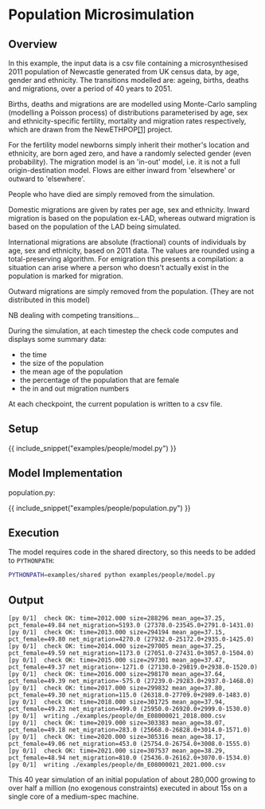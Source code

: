 # Population Microsimulation

## Overview

In this example, the input data is a csv file containing a microsynthesised 2011 population of Newcastle generated from UK census data, by age, gender and ethnicity. The transitions modelled are: ageing, births, deaths and migrations, over a period of 40 years to 2051.

Births, deaths and migrations are are modelled using Monte-Carlo sampling (modelling a Poisson process) of distributions parameterised by age, sex and ethnicity-specific fertility, mortality and migration rates respectively, which are drawn from the NewETHPOP[[1]](#references.md) project.

For the fertility model newborns simply inherit their mother's location and ethnicity, are born aged zero, and have a randomly selected gender (even probability). The migration model is an 'in-out' model, i.e. it is not a full origin-destination model. Flows are either inward from 'elsewhere' or outward to 'elsewhere'.

People who have died are simply removed from the simulation.

Domestic migrations are given by rates per age, sex and ethnicity. Inward migration is based on the population ex-LAD, whereas outward migration is based on the population of the LAD being simulated.

International migrations are absolute (fractional) counts of individuals by age, sex and ethnicity, based on 2011 data. The values are rounded using a total-preserving algorithm. For emigration this presents a compilation: a situation can arise where a person who doesn't actually exist in the population is marked for migration.

Outward migrations are simply removed from the population. (They are not distributed in this model)

NB dealing with competing transitions...

During the simulation, at each timestep the check code computes and displays some summary data:

- the time
- the size of the population
- the mean age of the population
- the percentage of the population that are female
- the in and out migration numbers

At each checkpoint, the current population is written to a csv file.

## Setup

{{ include_snippet("examples/people/model.py") }}

## Model Implementation

population.py:

{{ include_snippet("examples/people/population.py") }}

## Execution

The model requires code in the shared directory, so this needs to be added to `PYTHONPATH`:

```bash
PYTHONPATH=examples/shared python examples/people/model.py
```

## Output

```text
[py 0/1]  check OK: time=2012.000 size=288296 mean_age=37.25, pct_female=49.84 net_migration=5193.0 (27378.0-23545.0+2791.0-1431.0)
[py 0/1]  check OK: time=2013.000 size=294194 mean_age=37.15, pct_female=49.80 net_migration=4270.0 (27932.0-25172.0+2935.0-1425.0)
[py 0/1]  check OK: time=2014.000 size=297005 mean_age=37.25, pct_female=49.59 net_migration=1173.0 (27051.0-27431.0+3057.0-1504.0)
[py 0/1]  check OK: time=2015.000 size=297301 mean_age=37.47, pct_female=49.37 net_migration=-1271.0 (27130.0-29819.0+2938.0-1520.0)
[py 0/1]  check OK: time=2016.000 size=298170 mean_age=37.64, pct_female=49.39 net_migration=-575.0 (27239.0-29283.0+2937.0-1468.0)
[py 0/1]  check OK: time=2017.000 size=299832 mean_age=37.80, pct_female=49.30 net_migration=115.0 (26318.0-27709.0+2989.0-1483.0)
[py 0/1]  check OK: time=2018.000 size=301725 mean_age=37.94, pct_female=49.23 net_migration=499.0 (25950.0-26920.0+2999.0-1530.0)
[py 0/1]  writing ./examples/people/dm_E08000021_2018.000.csv
[py 0/1]  check OK: time=2019.000 size=303383 mean_age=38.07, pct_female=49.18 net_migration=283.0 (25668.0-26828.0+3014.0-1571.0)
[py 0/1]  check OK: time=2020.000 size=305316 mean_age=38.17, pct_female=49.06 net_migration=453.0 (25754.0-26754.0+3008.0-1555.0)
[py 0/1]  check OK: time=2021.000 size=307537 mean_age=38.29, pct_female=48.94 net_migration=810.0 (25436.0-26162.0+3070.0-1534.0)
[py 0/1]  writing ./examples/people/dm_E08000021_2021.000.csv
```

This 40 year simulation of an initial population of about 280,000 growing to over half a million (no exogenous constraints) executed in about 15s on a single core of a medium-spec machine.
